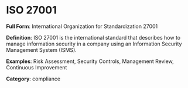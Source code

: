 # ISO 27001

**Full Form**: International Organization for Standardization 27001

**Definition**: ISO 27001 is the international standard that describes how to manage information security in a company using an Information Security Management System (ISMS).

**Examples**: Risk Assessment, Security Controls, Management Review, Continuous Improvement

**Category**: compliance
